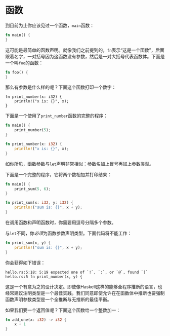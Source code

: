 # 函数
到目前为止你应该见过一个函数，`main`函数：
```rust
fn main() {
}
```
这可能是最简单的函数声明。就像我们之前提到的，`fn`表示“这是一个函数”，后面跟着名字，一对括号因为这函数没有参数，然后是一对大括号代表函数体。下面是一个叫`foo`的函数：
```rust
fn foo() {
}
```
那么有参数是什么样的呢？下面这个函数打印一个数字：
```rsut
fn print_number(x: i32) {
    println!("x is: {}", x);
}
```
下面是一个使用了`print_number`函数的完整的程序：
```rust
fn main() {
    print_number(5);
}

fn print_number(x: i32) {
    println!("x is: {}", x);
}
```
如你所见，函数参数与`let`声明非常相似：参数名加上冒号再加上参数类型。

下面是一个完整的程序，它将两个数相加并打印结果：
```rust
fn main() {
    print_sum(5, 6);
}

fn print_sum(x: i32, y: i32) {
    println!("sum is: {}", x + y);
}
```
在调用函数和声明函数时，你需要用逗号分隔多个参数。

与`let`不同，你*必须*为函数参数声明类型。下面代码将不能工作：
```rust
fn print_sum(x, y) {
    println!("sum is: {}", x + y);
}
```
你会获得如下错误：
```
hello.rs:5:18: 5:19 expected one of `!`, `:`, or `@`, found `)`
hello.rs:5 fn print_number(x, y) {
```
这是一个有意为之的设计决定。即使像Haskell这样的能够全程序推断的语言，也经常建议注明类型是一个最佳实践。我们同意即使允许在在函数体中推断也要强制函数声明参数类型是一个全推断与无推断的最佳平衡。

如果我们要一个返回值呢？下面这个函数给一个整数加一：
```rust
fn add_one(x: i32) -> i32 {
    x + 1
}
```
